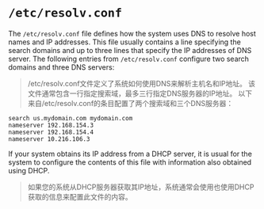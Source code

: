 # `/etc/resolv.conf`

The `/etc/resolv.conf` file defines how the system uses DNS to resolve host names and IP addresses. This file usually contains a line specifying the search domains and up to three lines that specify the IP addresses of DNS server. The following entries from `/etc/resolv.conf` configure two search domains and three DNS servers:

> /etc/resolv.conf文件定义了系统如何使用DNS来解析主机名和IP地址。 该文件通常包含一行指定搜索域，最多三行指定DNS服务器的IP地址。 以下来自/etc/resolv.conf的条目配置了两个搜索域和三个DNS服务器：


```
search us.mydomain.com mydomain.com
nameserver 192.168.154.3
nameserver 192.168.154.4
nameserver 10.216.106.3
```
If your system obtains its IP address from a DHCP server, it is usual for the system to configure the contents of this file with information also obtained using DHCP.
> 如果您的系统从DHCP服务器获取其IP地址，系统通常会使用也使用DHCP获取的信息来配置此文件的内容。